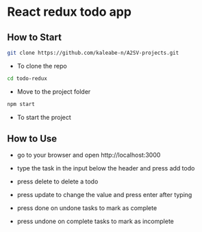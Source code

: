 # React redux todo app
## How to Start
```bash
git clone https://github.com/kaleabe-n/A2SV-projects.git
```
- To clone the repo
```bash
cd todo-redux
```
- Move to the project folder
```bash
npm start
```
- To start the project

## How to Use

- go to your browser and open http://localhost:3000

- type the task in the input below the header and press add todo

- press delete to delete a todo

- press update to change the value and press enter after typing

- press done on undone tasks to mark as complete

- press undone on complete tasks to mark as incomplete